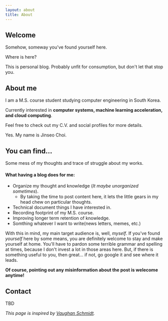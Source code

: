 ```yaml
---
layout: about
title: About
---
```


## Welcome

Somehow, someway you've found yourself here. 

Where is here?

This is personal blog. Probably unfit for consumption, but don't let that stop you.

## About me
I am a M.S. course student studying computer engineering in South Korea.

Currently interested in **computer systems, machine learning acceleration, and cloud computing**.

Feel free to check out my C.V. and social profiles for more details.

Yes. My name is Jinseo Choi.

## You can find... 


Some mess of my thoughts and trace of struggle about my works.

#### What having a blog does for me: 
* Organize my thought and knowledge (_It maybe unorganized sometimes_).
   * By taking the time to post content here, it lets the little gears in my head chew on particular thoughts.
* Technical document things I have interested in.
* Recording footprint of my M.S. course.
* Improving longer term retention of knowledge.
* Somthing whatever I want to write(news letters, memes, etc.)

With this in mind, my main target audience is, well, _myself_.  If you've found _yourself_ here by some means, you are
definitely welcome to stay and make yourself at home. You'll have to pardon some terrible grammar and spelling at times, 
because I don't invest a lot in those areas here. But, if there is something useful to you, then great... if not, go
google it and see where it leads.

**Of course, pointing out any misinformation about the post is welecome anytime!**

## Contact

TBD


_This page is inspired by [Vaughan Schmidt](https://github.com/vschmidt94)._